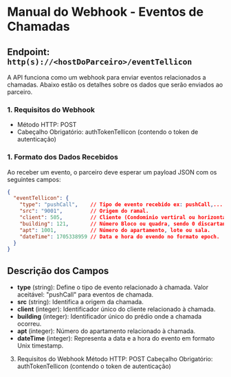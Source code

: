 # Manual do Webhook - Eventos de Chamadas

## Endpoint: `http(s)://<hostDoParceiro>/eventTellicon`

A API funciona como um webhook para enviar eventos relacionados a chamadas. Abaixo estão os detalhes sobre os dados que serão enviados ao parceiro.

### 1. Requisitos do Webhook
  - Método HTTP: POST
  - Cabeçalho Obrigatório: authTokenTellicon (contendo o token de autenticação)

### 1. Formato dos Dados Recebidos

Ao receber um evento, o parceiro deve esperar um payload JSON com os seguintes campos:

```json
{
  "eventTellicon": {
    "type": "pushCall",    // Tipo de evento recebido ex: pushCall,...
    "src": "9001",         // Origem do ramal.
    "client": 505,         // Cliente (Condominio vertiral ou horizontal, empresa ou etc).
    "building": 121,       // Número Bloco ou quadra, sendo 0 discartando o uso de bloco ou quadra.
    "apt": 1001,           // Número do apartamento, lote ou sala.
    "dateTime": 1705338959 // Data e hora do evendo no formato epoch.
  }
}
```

## Descrição dos Campos

- **type** (string): Define o tipo de evento relacionado à chamada. Valor aceitável: "pushCall" para eventos de chamada.
- **src** (string): Identifica a origem da chamada.
- **client** (integer): Identificador único do cliente relacionado à chamada.
- **building** (integer): Identificador único do prédio onde a chamada ocorreu.
- **apt** (integer): Número do apartamento relacionado à chamada.
- **dateTime** (integer): Representa a data e a hora do evento em formato Unix timestamp.

3. Requisitos do Webhook
Método HTTP: POST
Cabeçalho Obrigatório: authTokenTellicon (contendo o token de autenticação)
